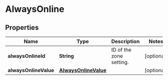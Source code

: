 # AlwaysOnline

## Properties
Name | Type | Description | Notes
------------ | ------------- | ------------- | -------------
**alwaysOnlineId** | **String** | ID of the zone setting. |  [optional]
**alwaysOnlineValue** | [**AlwaysOnlineValue**](AlwaysOnlineValue.md) |  |  [optional]
